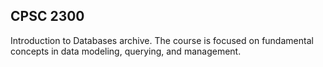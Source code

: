 ## CPSC 2300

Introduction to Databases archive. The course is focused on fundamental concepts in data modeling, querying, and management.
